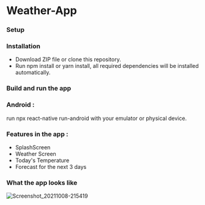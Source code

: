 # Weather-App

### Setup
### Installation
* Download ZIP file or clone this repository.
* Run npm install or yarn install, all required dependencies will be installed automatically.
### Build and run the app
### Android :
run npx react-native run-android with your emulator or physical device.
### Features in the app :
* SplashScreen
* Weather Screen
* Today's Temperature
* Forecast for the next 3 days
### What the app looks like
![Screenshot_20211008-215419](https://user-images.githubusercontent.com/46026794/136578822-69e614e1-d3df-4b76-ac42-9f9b2cde0ba4.png)

